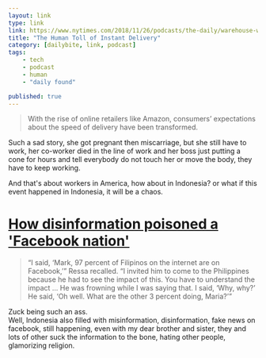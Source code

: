 ```yaml
---
layout: link
type: link
link: https://www.nytimes.com/2018/11/26/podcasts/the-daily/warehouse-workers-instant-delivery.html
title: "The Human Toll of Instant Delivery"
category: [dailybite, link, podcast]
tags: 
    - tech
    - podcast
    - human
    - "daily found"

published: true
---
```


> With the rise of online retailers like Amazon, consumers’ expectations about the speed of delivery have been transformed.

Such a sad story, she got pregnant then miscarriage, but she still have to work, her co-worker died in the line of work and her boss just putting a cone for hours and tell everybody do not touch her or move the body, they have to keep working.

And that's about workers in America, how about in Indonesia? or what if this event happened in Indonesia, it will be a chaos.

# [How disinformation poisoned a 'Facebook nation'](https://www.recode.net/2018/11/26/18111859/maria-ressa-rappler-facebook-mark-zuckerberg-philippines-kara-swisher-recode-decode-podcast)
> “I said, ‘Mark, 97 percent of Filipinos on the internet are on Facebook,’” Ressa recalled. “I invited him to come to the Philippines because he had to see the impact of this. You have to understand the impact ... He was frowning while I was saying that. I said, ‘Why, why?’ He said, ‘Oh well. What are the other 3 percent doing, Maria?’”

Zuck being such an ass.   
Well, Indonesia also filled with misinformation, disinformation, fake news on facebook, still happening, even with my dear brother and sister, they and lots of other suck the information to the bone, hating other people, glamorizing religion.